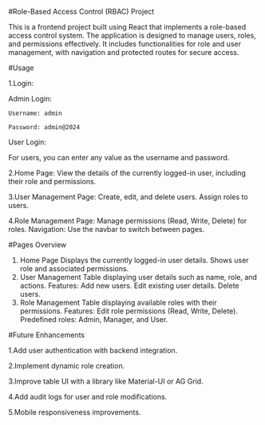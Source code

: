#Role-Based Access Control (RBAC) Project

This is a frontend project built using React that implements a role-based access control system. The application is designed to manage users, roles, and permissions effectively. It includes functionalities for role and user management, with navigation and protected routes for secure access.

#Usage

1.Login:

Admin Login:
  
	Username: admin
  
	Password: admin@2024
	
User Login:

  For users, you can enter any value as the username and password.
	
2.Home Page: View the details of the currently logged-in user, including their role and permissions.

3.User Management Page:
Create, edit, and delete users.
Assign roles to users.

4.Role Management Page:
Manage permissions (Read, Write, Delete) for roles.
Navigation: Use the navbar to switch between pages.

#Pages Overview
1. Home Page
Displays the currently logged-in user details.
Shows user role and associated permissions.
2. User Management
Table displaying user details such as name, role, and actions.
Features:
Add new users.
Edit existing user details.
Delete users.
3. Role Management
Table displaying available roles with their permissions.
Features:
Edit role permissions (Read, Write, Delete).
Predefined roles: Admin, Manager, and User.

#Future Enhancements

1.Add user authentication with backend integration.

2.Implement dynamic role creation.

3.Improve table UI with a library like Material-UI or AG Grid.

4.Add audit logs for user and role modifications.

5.Mobile responsiveness improvements.
